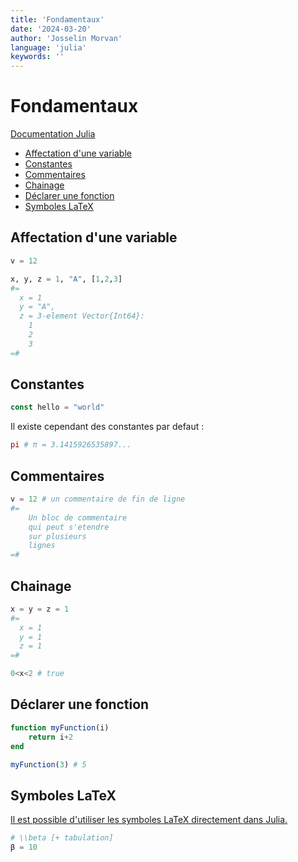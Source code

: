 ```yaml
---
title: 'Fondamentaux'
date: '2024-03-20'
author: 'Josselin Morvan'
language: 'julia'
keywords: ''
---
```


# Fondamentaux
[Documentation Julia](https://docs.julialang.org/en/v1/manual/getting-started/)

- [Affectation d'une variable](#Affectation-dune-variable)
- [Constantes](#Constantes)
- [Commentaires](#Commentaires)
- [Chainage](#Chainage)
- [Déclarer une fonction](#declarer-une-fonction)
- [Symboles LaTeX](#symboles-latex)

## Affectation d'une variable <a id="Affectation-dune-variable" href=""/>
```julia
v = 12

x, y, z = 1, "A", [1,2,3]
#=
  x = 1
  y = "A",
  z = 3-element Vector{Int64}:
    1
    2
    3
=#
```

## Constantes <a id="Constantes" href=""/>
```julia
const hello = "world"
```
Il existe cependant des constantes par defaut :
```julia
pi # π = 3.1415926535897...
```

## Commentaires <a id="Commentaires" href=""/>
```julia
v = 12 # un commentaire de fin de ligne
#=
    Un bloc de commentaire
    qui peut s'etendre 
    sur plusieurs
    lignes
=#
```

## Chainage <a id="Chainage" href=""/>
```julia
x = y = z = 1
#=
  x = 1
  y = 1
  z = 1
=#

0<x<2 # true
```

## Déclarer une fonction <a id="declarer-une-fonction" href=""/>
```julia
function myFunction(i)
    return i+2
end

myFunction(3) # 5
```

## Symboles LaTeX <a id="symboles-latex" href=""/>
Il est possible d'utiliser les symboles LaTeX directement dans Julia.
```julia
# \\beta [+ tabulation]
β = 10 
```